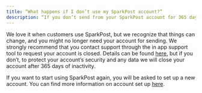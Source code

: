 ```yaml
---
title: “What happens if I don’t use my SparkPost account?”
description: “If you don’t send from your SparkPost account for 365 days we will close your account”
---
```


We love it when customers use SparkPost, but we recognize that things can change, and you might no longer need your account for sending. We strongly recommend that you contact support through the in app support tool to request your account is closed. Details can be found [here](https://www.sparkpost.com/docs/faq/submit-a-ticket/), but if you don’t, to protect your account’s security and any data we will close your account after 365 days of inactivity.

If you want to start using SparkPost again, you will be asked to set up a new account. You can find more information on account set up [here](https://www.sparkpost.com/docs/getting-started/getting-started-sparkpost/).
